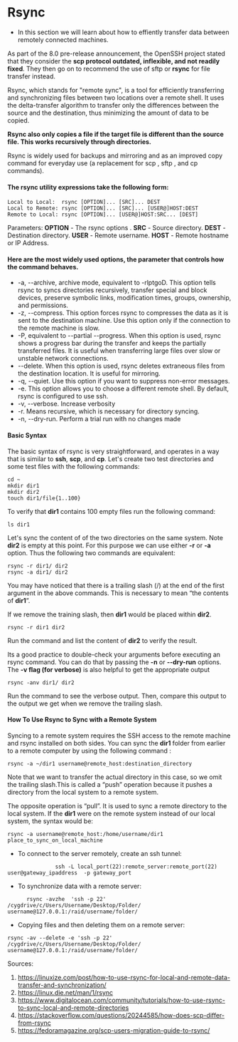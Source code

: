 # Rsync

- In this section we will learn about how to effiently transfer data between remotely connected machines.

As part of the 8.0 pre-release announcement, the OpenSSH project stated that they consider the **scp protocol outdated, inflexible, and not readily fixed**. They then go on to recommend the use of sftp or **rsync** for file transfer instead.

Rsync, which stands for "remote sync", is a tool for efficiently transferring and synchronizing files between two locations over a remote shell. It uses the delta-transfer algorithm to transfer only the differences between the source and the destination, thus minimizing the amount of data to be copied.

**Rsync also only copies a file if the target file is different than the source file. This works recursively through directories.**

Rsync is widely used for backups and mirroring and as an improved copy command for everyday use (a replacement for scp , sftp , and cp commands).

#### The rsync utility expressions take the following form:
```
Local to Local:  rsync [OPTION]... [SRC]... DEST
Local to Remote: rsync [OPTION]... [SRC]... [USER@]HOST:DEST
Remote to Local: rsync [OPTION]... [USER@]HOST:SRC... [DEST]
```
Parameters: 
**OPTION** - The rsync options .
**SRC** - Source directory.
**DEST** - Destination directory.
**USER** - Remote username.
**HOST** - Remote hostname or IP Address.

#### Here are the most widely used options, the parameter that controls how the command behaves.

- -a, --archive, archive mode, equivalent to -rlptgoD. This option tells rsync to syncs directories recursively, transfer special and block devices, preserve symbolic links, modification times, groups, ownership, and permissions.
- -z, --compress. This option forces rsync to compresses the data as it is sent to the destination machine. Use this option only if the connection to the remote machine is slow.
- -P, equivalent to --partial --progress. When this option is used, rsync shows a progress bar during the transfer and keeps the partially transferred files. It is useful when transferring large files over slow or unstable network connections.
- --delete. When this option is used, rsync deletes extraneous files from the destination location. It is useful for mirroring.
- -q, --quiet. Use this option if you want to suppress non-error messages.
- -e. This option allows you to choose a different remote shell. By default, rsync is configured to use ssh.
- -v, --verbose. Increase verbosity
- -r. Means recursive, which is necessary for directory syncing.
- -n, --dry-run. Perform a trial run with no changes made


#### Basic Syntax
The basic syntax of rsync is very straightforward, and operates in a way that is similar to **ssh**, **scp**, and **cp**.
Let's create two test directories and some test files with the following commands:
```
cd ~
mkdir dir1
mkdir dir2
touch dir1/file{1..100}
```
To verify that **dir1** contains 100 empty files run the following command:
```
ls dir1
```
Let's sync the content of of the two directories on the same system. Note **dir2** is empty at this point. For this purpose we can use either **-r** or **-a** option. Thus the following two commands are equivalent:
```
rsync -r dir1/ dir2
rsync -a dir1/ dir2
```
You may have noticed that there is a trailing slash (/) at the end of the first argument in the above commands. This is necessary to mean “the contents of **dir1**”. 

If we remove the training slash, then **dir1** would be placed within **dir2**.
```
rsync -r dir1 dir2
```
Run the command and list the content of **dir2** to verify the result.

Its a good practice to double-check your arguments before executing an rsync command. You can do that by passing the **-n** or **--dry-run** options.  
The **-v flag (for verbose)** is also helpful to get the appropriate output 
```
rsync -anv dir1/ dir2
```
Run the command to see the verbose output. Then, compare this output to the output we get when we remove the trailing slash.

#### How To Use Rsync to Sync with a Remote System
Syncing to a remote system requires the SSH access to the remote machine and rsync installed on both sides. You can sync the **dir1** folder from earlier to a remote computer by using the following command :
```
rsync -a ~/dir1 username@remote_host:destination_directory
```
Note that we want to transfer the actual directory in this case, so we omit the trailing slash.This is called a “push” operation because it pushes a directory from the local system to a remote system. 

The opposite operation is “pull”. It is used to sync a remote directory to the local system. If the **dir1** were on the remote system instead of our local system, the syntax would be:
```
rsync -a username@remote_host:/home/username/dir1 place_to_sync_on_local_machine
```


- To connect to the server remotely, create an ssh tunnel:

```
               ssh -L local_port(22):remote_server:remote_port(22) user@gateway_ipaddress  -p gateway_port

```
- To synchronize data with a remote server:

```
      rsync -avzhe  'ssh -p 22' /cygdrive/c/Users/Username/Desktop/Folder/ username@127.0.0.1:/raid/username/folder/ 
```
- Copying files and then deleting them on a remote server:
```
rsync -av --delete -e 'ssh -p 22' /cygdrive/c/Users/Username/Desktop/Folder/ username@127.0.0.1:/raid/username/folder/
```



Sources:
1. https://linuxize.com/post/how-to-use-rsync-for-local-and-remote-data-transfer-and-synchronization/
2. https://linux.die.net/man/1/rsync
3. https://www.digitalocean.com/community/tutorials/how-to-use-rsync-to-sync-local-and-remote-directories
4. https://stackoverflow.com/questions/20244585/how-does-scp-differ-from-rsync
5. https://fedoramagazine.org/scp-users-migration-guide-to-rsync/
